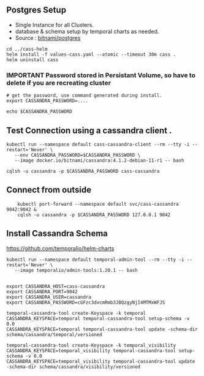 
## Postgres Setup
- Single Instance for all Clusters.
- database & schema setup by temporal charts as needed. 
- Source : [bitnami/postgres](https://github.com/bitnami/charts/tree/main/bitnami/postgresql/#installing-the-chart)

```shell
cd ../cass-helm
helm install -f values-cass.yaml --atomic --timeout 30m cass .
helm uninstall cass

```
####  


### IMPORTANT Password stored in Persistant Volume, so have to delete if you are recreating cluster

```
# get the password, use command generated during install.
export CASSANDRA_PASSWORD=.... 

echo $CASSANDRA_PASSWORD
```
## Test Connection using a cassandra client .
```
kubectl run --namespace default cass-cassandra-client --rm --tty -i --restart='Never' \
   --env CASSANDRA_PASSWORD=$CASSANDRA_PASSWORD \
   --image docker.io/bitnami/cassandra:4.1.2-debian-11-r1 -- bash

cqlsh -u cassandra -p $CASSANDRA_PASSWORD cass-cassandra

```
## Connect from outside

```
    kubectl port-forward --namespace default svc/cass-cassandra 9042:9042 &
    cqlsh -u cassandra -p $CASSANDRA_PASSWORD 127.0.0.1 9042

```

## Install Cassandra Schema
https://github.com/temporalio/helm-charts
```
kubectl run --namespace default temporal-admin-tool --rm --tty -i --restart='Never' \
   --image temporalio/admin-tools:1.20.1 -- bash


export CASSANDRA_HOST=cass-cassandra
export CASSANDRA_PORT=9042
export CASSANDRA_USER=cassandra
export CASSANDRA_PASSWORD=cGFzc3dvcmRmb3JBQzgyNjI4MTMxWFJS

temporal-cassandra-tool create-Keyspace -k temporal
CASSANDRA_KEYSPACE=temporal temporal-cassandra-tool setup-schema -v 0.0
CASSANDRA_KEYSPACE=temporal temporal-cassandra-tool update -schema-dir schema/cassandra/temporal/versioned

temporal-cassandra-tool create-Keyspace -k temporal_visibility
CASSANDRA_KEYSPACE=temporal_visibility temporal-cassandra-tool setup-schema -v 0.0
CASSANDRA_KEYSPACE=temporal_visibility temporal-cassandra-tool update -schema-dir schema/cassandra/visibility/versioned

```